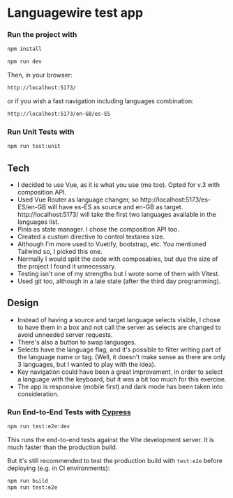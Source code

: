 # Languagewire test app

### Run the project with

```sh
npm install
```

```sh
npm run dev
```

Then, in your browser:

```sh
http://localhost:5173/
```

or if you wish a fast navigation including languages combination:

```sh
http://localhost:5173/en-GB/es-ES
```

### Run Unit Tests with

```sh
npm run test:unit
```

## Tech

- I decided to use Vue, as it is what you use (me too). Opted for v.3 with composition API.
- Used Vue Router as language changer, so http://localhost:5173/es-ES/en-GB will have es-ES as source and en-GB as target. http://localhost:5173/ will take the first two languages available in the languages list.
- Pinia as state manager. I chose the composition API too.
- Created a custom directive to control textarea size.
- Although I'm more used to Vuetify, bootstrap, etc. You mentioned Tailwind so, I picked this one.
- Normally I would split the code with composables, but due the size of the project I found it unnecessary.
- Testing isn't one of my strengths but I wrote some of them with Vitest.
- Used git too, although in a late state (after the third day programming).

## Design

- Instead of having a source and target language selects visible, I chose to have them in a box and not call the server as selects are changed to avoid unneeded server requests.
- There's also a button to swap languages.
- Selects have the language flag, and it's possible to filter writing part of the language name or tag. (Well, it doesn't make sense as there are only 3 languages, but I wanted to play with the idea).
- Key navigation could have been a great improvement, in order to select a language with the keyboard, but it was a bit too much for this exercise.
- The app is responsive (mobile first) and dark mode has been taken into consideration.

### Run End-to-End Tests with [Cypress](https://www.cypress.io/)

```sh
npm run test:e2e:dev
```

This runs the end-to-end tests against the Vite development server.
It is much faster than the production build.

But it's still recommended to test the production build with `test:e2e` before deploying (e.g. in CI environments):

```sh
npm run build
npm run test:e2e
```
